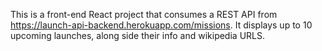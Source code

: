 This is a front-end React project that consumes a REST API from https://launch-api-backend.herokuapp.com/missions.
It displays up to 10 upcoming launches, along side their info and wikipedia URLS.
